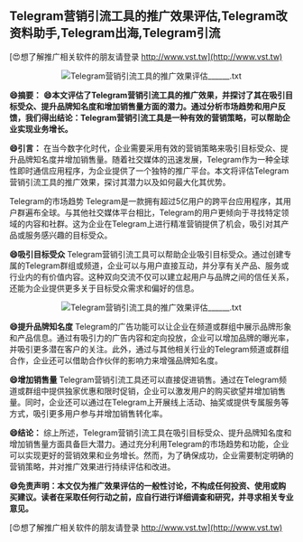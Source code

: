 ## **Telegram营销引流工具的推广效果评估,Telegram改资料助手,Telegram出海,Telegram引流**

[😍想了解推广相关软件的朋友请登录 http://www.vst.tw](http://www.vst.tw)

 <center><img src="https://vst.tw/MP4/tuiguang/png/2.png" alt="Telegram营销引流工具的推广效果评估______.txt"></center>

**😄摘要：**
**😄本文评估了Telegram营销引流工具的推广效果，并探讨了其在吸引目标受众、提升品牌知名度和增加销售量方面的潜力。通过分析市场趋势和用户反馈，我们得出结论：Telegram营销引流工具是一种有效的营销策略，可以帮助企业实现业务增长。**

**😄引言：**
在当今数字化时代，企业需要采用有效的营销策略来吸引目标受众、提升品牌知名度并增加销售量。随着社交媒体的迅速发展，Telegram作为一种全球性即时通信应用程序，为企业提供了一个独特的推广平台。本文将评估Telegram营销引流工具的推广效果，探讨其潜力以及如何最大化其优势。

Telegram的市场趋势
Telegram是一款拥有超过5亿用户的跨平台应用程序，其用户群遍布全球。与其他社交媒体平台相比，Telegram的用户更倾向于寻找特定领域的内容和社群。这为企业在Telegram上进行精准营销提供了机会，吸引对其产品或服务感兴趣的目标受众。

**😄吸引目标受众**
Telegram营销引流工具可以帮助企业吸引目标受众。通过创建专属的Telegram群组或频道，企业可以与用户直接互动，并分享有关产品、服务或行业内的有价值内容。这种双向交流不仅可以建立起用户与品牌之间的信任关系，还能为企业提供更多关于目标受众需求和偏好的信息。

 <center><img src="https://vst.tw/MP4/tuiguang/png/2.png" alt="Telegram营销引流工具的推广效果评估______.txt"></center>

**😄提升品牌知名度**
Telegram的广告功能可以让企业在频道或群组中展示品牌形象和产品信息。通过有吸引力的广告内容和定向投放，企业可以增加品牌的曝光率，并吸引更多潜在客户的关注。此外，通过与其他相关行业的Telegram频道或群组合作，企业还可以借助合作伙伴的影响力来增强品牌知名度。

**😄增加销售量**
Telegram营销引流工具还可以直接促进销售。通过在Telegram频道或群组中提供独家优惠和限时促销，企业可以激发用户的购买欲望并增加销售量。同时，企业还可以通过在Telegram上开展线上活动、抽奖或提供专属服务等方式，吸引更多用户参与并增加销售转化率。

**😄结论：**
综上所述，Telegram营销引流工具在吸引目标受众、提升品牌知名度和增加销售量方面具备巨大潜力。通过充分利用Telegram的市场趋势和功能，企业可以实现更好的营销效果和业务增长。然而，为了确保成功，企业需要制定明确的营销策略，并对推广效果进行持续评估和改进。

**😄免责声明：本文仅为推广效果评估的一般性讨论，不构成任何投资、使用或购买建议。读者在采取任何行动之前，应自行进行详细调查和研究，并寻求相关专业意见。**

[😍想了解推广相关软件的朋友请登录 http://www.vst.tw](http://www.vst.tw)



